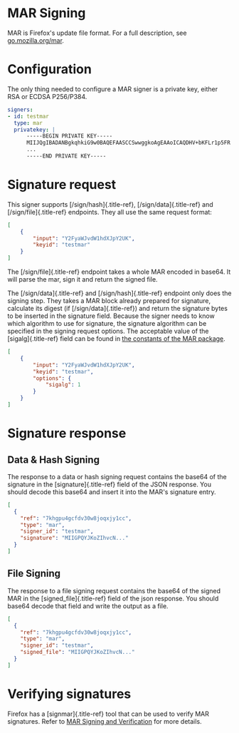 # MAR Signing

MAR is Firefox\'s update file format. For a full description, see
[go.mozilla.org/mar](https://godoc.org/go.mozilla.org/mar).

# Configuration

The only thing needed to configure a MAR signer is a private key, either
RSA or ECDSA P256/P384.

``` yaml
signers:
- id: testmar
  type: mar
  privatekey: |
      -----BEGIN PRIVATE KEY-----
      MIIJQgIBADANBgkqhkiG9w0BAQEFAASCCSwwggkoAgEAAoICAQDHV+bKFLr1p5FR
      ...
      -----END PRIVATE KEY-----
```

# Signature request

This signer supports [/sign/hash]{.title-ref}, [/sign/data]{.title-ref}
and [/sign/file]{.title-ref} endpoints. They all use the same request
format:

``` json
[
    {
        "input": "Y2FyaWJvdW1hdXJpY2UK",
        "keyid": "testmar"
    }
]
```

The [/sign/file]{.title-ref} endpoint takes a whole MAR encoded in
base64. It will parse the mar, sign it and return the signed file.

The [/sign/data]{.title-ref} and [/sign/hash]{.title-ref} endpoint only
does the signing step. They takes a MAR block already prepared for
signature, calculate its digest (if [/sign/data]{.title-ref}) and return
the signature bytes to be inserted in the signature field. Because the
signer needs to know which algorithm to use for signature, the signature
algorithm can be specified in the signing request options. The
acceptable value of the [sigalg]{.title-ref} field can be found in [the
constants of the MAR
package](https://godoc.org/go.mozilla.org/mar#pkg-constants).

``` json
[
    {
        "input": "Y2FyaWJvdW1hdXJpY2UK",
        "keyid": "testmar",
        "options": {
            "sigalg": 1
        }
    }
]
```

# Signature response

## Data & Hash Signing

The response to a data or hash signing request contains the base64 of
the signature in the [signature]{.title-ref} field of the JSON response.
You should decode this base64 and insert it into the MAR\'s signature
entry.

``` json
[
  {
    "ref": "7khgpu4gcfdv30w8joqxjy1cc",
    "type": "mar",
    "signer_id": "testmar",
    "signature": "MIIGPQYJKoZIhvcN..."
  }
]
```

## File Signing

The response to a file signing request contains the base64 of the signed
MAR in the [signed_file]{.title-ref} field of the json response. You
should base64 decode that field and write the output as a file.

``` json
[
  {
    "ref": "7khgpu4gcfdv30w8joqxjy1cc",
    "type": "mar",
    "signer_id": "testmar",
    "signed_file": "MIIGPQYJKoZIhvcN..."
  }
]
```

# Verifying signatures

Firefox has a [signmar]{.title-ref} tool that can be used to verify MAR
signatures. Refer to [MAR Signing and
Verification](https://wiki.mozilla.org/Software_Update:MAR_Signing_and_Verification)
for more details.
